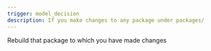 ```yaml
---
trigger: model_decision
description: If you make changes to any package under packages/
---
```


Rebuild that package to which you have made changes
